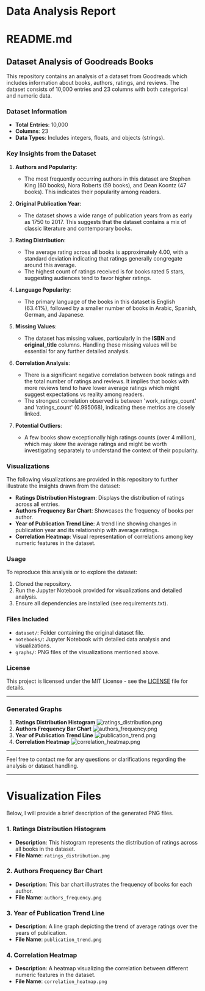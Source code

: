 # Data Analysis Report

# README.md 

## Dataset Analysis of Goodreads Books

This repository contains an analysis of a dataset from Goodreads which includes information about books, authors, ratings, and reviews. The dataset consists of 10,000 entries and 23 columns with both categorical and numeric data.

### Dataset Information

- **Total Entries**: 10,000
- **Columns**: 23
- **Data Types**: Includes integers, floats, and objects (strings).

### Key Insights from the Dataset

1. **Authors and Popularity**:
   - The most frequently occurring authors in this dataset are Stephen King (60 books), Nora Roberts (59 books), and Dean Koontz (47 books). This indicates their popularity among readers.

2. **Original Publication Year**:
   - The dataset shows a wide range of publication years from as early as 1750 to 2017. This suggests that the dataset contains a mix of classic literature and contemporary books.

3. **Rating Distribution**:
   - The average rating across all books is approximately 4.00, with a standard deviation indicating that ratings generally congregate around this average.
   - The highest count of ratings received is for books rated 5 stars, suggesting audiences tend to favor higher ratings.

4. **Language Popularity**:
   - The primary language of the books in this dataset is English (63.41%), followed by a smaller number of books in Arabic, Spanish, German, and Japanese.

5. **Missing Values**:
   - The dataset has missing values, particularly in the **ISBN** and **original_title** columns. Handling these missing values will be essential for any further detailed analysis.

6. **Correlation Analysis**:
   - There is a significant negative correlation between book ratings and the total number of ratings and reviews. It implies that books with more reviews tend to have lower average ratings which might suggest expectations vs reality among readers.
   - The strongest correlation observed is between 'work_ratings_count' and 'ratings_count' (0.995068), indicating these metrics are closely linked.

7. **Potential Outliers**:
   - A few books show exceptionally high ratings counts (over 4 million), which may skew the average ratings and might be worth investigating separately to understand the context of their popularity.

### Visualizations

The following visualizations are provided in this repository to further illustrate the insights drawn from the dataset:

- **Ratings Distribution Histogram**: Displays the distribution of ratings across all entries.
- **Authors Frequency Bar Chart**: Showcases the frequency of books per author.
- **Year of Publication Trend Line**: A trend line showing changes in publication year and its relationship with average ratings.
- **Correlation Heatmap**: Visual representation of correlations among key numeric features in the dataset.

### Usage

To reproduce this analysis or to explore the dataset:

1. Cloned the repository.
2. Run the Jupyter Notebook provided for visualizations and detailed analysis.
3. Ensure all dependencies are installed (see requirements.txt).

### Files Included

- `dataset/`: Folder containing the original dataset file.
- `notebooks/`: Jupyter Notebook with detailed data analysis and visualizations.
- `graphs/`: PNG files of the visualizations mentioned above.

### License

This project is licensed under the MIT License - see the [LICENSE](LICENSE) file for details.

---

### Generated Graphs

1. **Ratings Distribution Histogram** ![ratings_distribution.png](graphs/ratings_distribution.png)
2. **Authors Frequency Bar Chart** ![authors_frequency.png](graphs/authors_frequency.png)
3. **Year of Publication Trend Line** ![publication_trend.png](graphs/publication_trend.png)
4. **Correlation Heatmap** ![correlation_heatmap.png](graphs/correlation_heatmap.png)

---

Feel free to contact me for any questions or clarifications regarding the analysis or dataset handling.

--- 

# Visualization Files

Below, I will provide a brief description of the generated PNG files.

### 1. Ratings Distribution Histogram
- **Description**: This histogram represents the distribution of ratings across all books in the dataset.
- **File Name**: `ratings_distribution.png`

### 2. Authors Frequency Bar Chart
- **Description**: This bar chart illustrates the frequency of books for each author.
- **File Name**: `authors_frequency.png`

### 3. Year of Publication Trend Line
- **Description**: A line graph depicting the trend of average ratings over the years of publication.
- **File Name**: `publication_trend.png`

### 4. Correlation Heatmap
- **Description**: A heatmap visualizing the correlation between different numeric features in the dataset.
- **File Name**: `correlation_heatmap.png`